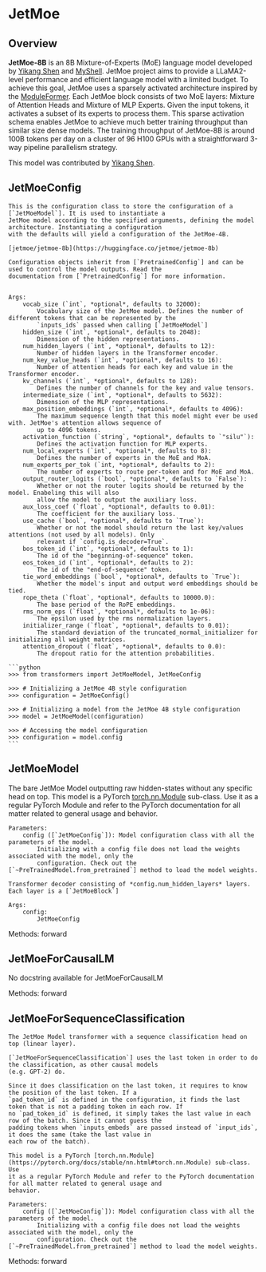 <!--Copyright 2024 JetMoe team and The HuggingFace Team. All rights reserved.

Licensed under the Apache License, Version 2.0 (the "License"); you may not use this file except in compliance with
the License. You may obtain a copy of the License at

http://www.apache.org/licenses/LICENSE-2.0

Unless required by applicable law or agreed to in writing, software distributed under the License is distributed on
an "AS IS" BASIS, WITHOUT WARRANTIES OR CONDITIONS OF ANY KIND, either express or implied. See the License for the
specific language governing permissions and limitations under the License.

⚠️ Note that this file is in Markdown but contain specific syntax for our doc-builder (similar to MDX) that may not be
rendered properly in your Markdown viewer.

-->

# JetMoe

## Overview

**JetMoe-8B** is an 8B Mixture-of-Experts (MoE) language model developed by [Yikang Shen](https://scholar.google.com.hk/citations?user=qff5rRYAAAAJ) and [MyShell](https://myshell.ai/).
JetMoe project aims to provide a LLaMA2-level performance and efficient language model with a limited budget.
To achieve this goal, JetMoe uses a sparsely activated architecture inspired by the [ModuleFormer](https://arxiv.org/abs/2306.04640). 
Each JetMoe block consists of two MoE layers: Mixture of Attention Heads and Mixture of MLP Experts.
Given the input tokens, it activates a subset of its experts to process them.
This sparse activation schema enables JetMoe to achieve much better training throughput than similar size dense models. 
The training throughput of JetMoe-8B is around 100B tokens per day on a cluster of 96 H100 GPUs with a straightforward 3-way pipeline parallelism strategy.

This model was contributed by [Yikang Shen](https://huggingface.co/YikangS).


## JetMoeConfig


    This is the configuration class to store the configuration of a [`JetMoeModel`]. It is used to instantiate a
    JetMoe model according to the specified arguments, defining the model architecture. Instantiating a configuration
    with the defaults will yield a configuration of the JetMoe-4B.

    [jetmoe/jetmoe-8b](https://huggingface.co/jetmoe/jetmoe-8b)

    Configuration objects inherit from [`PretrainedConfig`] and can be used to control the model outputs. Read the
    documentation from [`PretrainedConfig`] for more information.


    Args:
        vocab_size (`int`, *optional*, defaults to 32000):
            Vocabulary size of the JetMoe model. Defines the number of different tokens that can be represented by the
            `inputs_ids` passed when calling [`JetMoeModel`]
        hidden_size (`int`, *optional*, defaults to 2048):
            Dimension of the hidden representations.
        num_hidden_layers (`int`, *optional*, defaults to 12):
            Number of hidden layers in the Transformer encoder.
        num_key_value_heads (`int`, *optional*, defaults to 16):
            Number of attention heads for each key and value in the Transformer encoder.
        kv_channels (`int`, *optional*, defaults to 128):
            Defines the number of channels for the key and value tensors.
        intermediate_size (`int`, *optional*, defaults to 5632):
            Dimension of the MLP representations.
        max_position_embeddings (`int`, *optional*, defaults to 4096):
            The maximum sequence length that this model might ever be used with. JetMoe's attention allows sequence of
            up to 4096 tokens.
        activation_function (`string`, *optional*, defaults to `"silu"`):
            Defines the activation function for MLP experts.
        num_local_experts (`int`, *optional*, defaults to 8):
            Defines the number of experts in the MoE and MoA.
        num_experts_per_tok (`int, *optional*, defaults to 2):
            The number of experts to route per-token and for MoE and MoA.
        output_router_logits (`bool`, *optional*, defaults to `False`):
            Whether or not the router logits should be returned by the model. Enabeling this will also
            allow the model to output the auxiliary loss.
        aux_loss_coef (`float`, *optional*, defaults to 0.01):
            The coefficient for the auxiliary loss.
        use_cache (`bool`, *optional*, defaults to `True`):
            Whether or not the model should return the last key/values attentions (not used by all models). Only
            relevant if `config.is_decoder=True`.
        bos_token_id (`int`, *optional*, defaults to 1):
            The id of the "beginning-of-sequence" token.
        eos_token_id (`int`, *optional*, defaults to 2):
            The id of the "end-of-sequence" token.
        tie_word_embeddings (`bool`, *optional*, defaults to `True`):
            Whether the model's input and output word embeddings should be tied.
        rope_theta (`float`, *optional*, defaults to 10000.0):
            The base period of the RoPE embeddings.
        rms_norm_eps (`float`, *optional*, defaults to 1e-06):
            The epsilon used by the rms normalization layers.
        initializer_range (`float`, *optional*, defaults to 0.01):
            The standard deviation of the truncated_normal_initializer for initializing all weight matrices.
        attention_dropout (`float`, *optional*, defaults to 0.0):
            The dropout ratio for the attention probabilities.

    ```python
    >>> from transformers import JetMoeModel, JetMoeConfig

    >>> # Initializing a JetMoe 4B style configuration
    >>> configuration = JetMoeConfig()

    >>> # Initializing a model from the JetMoe 4B style configuration
    >>> model = JetMoeModel(configuration)

    >>> # Accessing the model configuration
    >>> configuration = model.config
    ```

## JetMoeModel

The bare JetMoe Model outputting raw hidden-states without any specific head on top.
    This model is a PyTorch [torch.nn.Module](https://pytorch.org/docs/stable/nn.html#torch.nn.Module) sub-class. Use
    it as a regular PyTorch Module and refer to the PyTorch documentation for all matter related to general usage and
    behavior.

    Parameters:
        config ([`JetMoeConfig`]): Model configuration class with all the parameters of the model.
            Initializing with a config file does not load the weights associated with the model, only the
            configuration. Check out the [`~PreTrainedModel.from_pretrained`] method to load the model weights.

    Transformer decoder consisting of *config.num_hidden_layers* layers. Each layer is a [`JetMoeBlock`]

    Args:
        config:
            JetMoeConfig
    

Methods: forward

## JetMoeForCausalLM

No docstring available for JetMoeForCausalLM

Methods: forward

## JetMoeForSequenceClassification


    The JetMoe Model transformer with a sequence classification head on top (linear layer).

    [`JetMoeForSequenceClassification`] uses the last token in order to do the classification, as other causal models
    (e.g. GPT-2) do.

    Since it does classification on the last token, it requires to know the position of the last token. If a
    `pad_token_id` is defined in the configuration, it finds the last token that is not a padding token in each row. If
    no `pad_token_id` is defined, it simply takes the last value in each row of the batch. Since it cannot guess the
    padding tokens when `inputs_embeds` are passed instead of `input_ids`, it does the same (take the last value in
    each row of the batch).
    
    This model is a PyTorch [torch.nn.Module](https://pytorch.org/docs/stable/nn.html#torch.nn.Module) sub-class. Use
    it as a regular PyTorch Module and refer to the PyTorch documentation for all matter related to general usage and
    behavior.

    Parameters:
        config ([`JetMoeConfig`]): Model configuration class with all the parameters of the model.
            Initializing with a config file does not load the weights associated with the model, only the
            configuration. Check out the [`~PreTrainedModel.from_pretrained`] method to load the model weights.


Methods: forward
